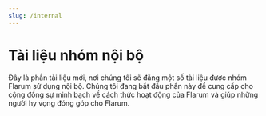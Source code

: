 ```yaml
---
slug: /internal
---
```


# Tài liệu nhóm nội bộ

Đây là phần tài liệu mới, nơi chúng tôi sẽ đăng một số tài liệu được nhóm Flarum sử dụng nội bộ. Chúng tôi đang bắt đầu phần này để cung cấp cho cộng đồng sự minh bạch về cách thức hoạt động của Flarum và giúp những người hy vọng đóng góp cho Flarum.
